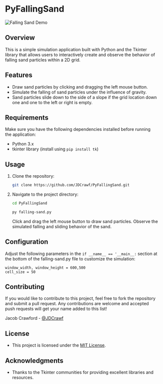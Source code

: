 # PyFallingSand

<!-- TODO: Create an animated gif of the project running -->
![Falling Sand Demo](img)

## Overview

This is a simple simulation application built with Python and the Tkinter library that allows users to interactively create and observe the behavior of falling sand particles within a 2D grid.

## Features

- Draw sand particles by clicking and dragging the left mouse button.
- Simulate the falling of sand particles under the influence of gravity.
- Sand particles slide down to the side of a slope if the grid location down one and one to the left or right is empty.

## Requirements

Make sure you have the following dependencies installed before running the application:
- Python 3.x
- tkinter library (install using `pip install tk`)

## Usage

1. Clone the repository:

	```bash
	git clone https://github.com/JDCrawf/PyFallingSand.git
	```

2. Navigate to the project directory:

	```bash
	cd PyFallingSand
	```

    ```bash
    py falling-sand.py
    ```

    Click and drag the left mouse button to draw sand particles.
    Observe the simulated falling and sliding behavior of the sand.

## Configuration

Adjust the following parameters in the `if __name__ == '__main__:` section at the bottom of the falling-sand.py file to customize the simulation:

<!-- TODO: Add more details about the configuration options and more configuration options -->
    window_width, window_height = 600,500
    cell_size = 50
    

## Contributing

If you would like to contribute to this project, feel free to fork the repository and submit a pull request. Any contributions are welcome and accepted push requests will get your name added to this list!

Jacob Crawford - [@JDCrawf](https://github.com/JDCrawf)

## License

- This project is licensed under the [MIT License](LICENSE).

## Acknowledgments

- Thanks to the Tkinter communities for providing excellent libraries and resources.
